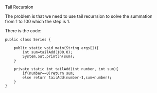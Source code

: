 Tail Recursion

The problem is that we need to use tail recurrsion to solve the summation from 1 to 100 which the step is 1.

There is the code:

    public class Series {

        public static void main(String args[]){
            int sum=tailAdd(100,0);
            System.out.println(sum);
        }

        private static int tailAdd(int number, int sum){
            if(number==0)return sum;
            else return tailAdd(number-1,sum+number);
        }
    }